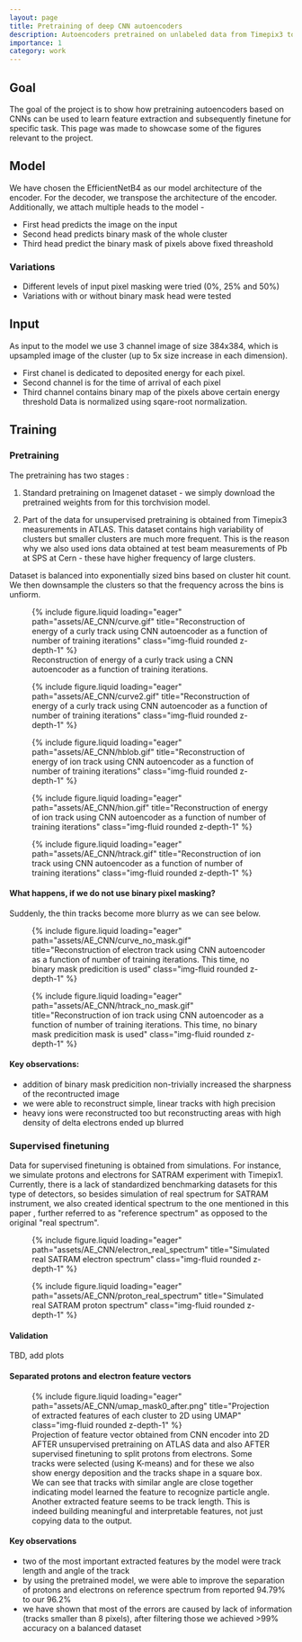 ```yaml
---
layout: page
title: Pretraining of deep CNN autoencoders
description: Autoencoders pretrained on unlabeled data from Timepix3 to improve accuracy.
importance: 1
category: work
---
```


## Goal

The goal of the project is to show how pretraining autoencoders based on CNNs can be used to learn feature extraction and subsequently finetune for specific task.
This page was made to showcase some of the figures relevant to the project.

## Model

We have chosen the EfficientNetB4 as our model architecture of the encoder. For the decoder, we transpose the architecture of the encoder. Additionally, we attach multiple heads to the model - 
- First head predicts the image on the input
- Second head predicts binary mask of the whole cluster
- Third head predict the binary mask of pixels above fixed threashold

### Variations
- Different levels of input pixel masking were tried (0%, 25% and 50%)
- Variations with or without binary mask head were tested


## Input
As input to the model we use 3 channel image of size 384x384, which is upsampled image of the cluster (up to 5x size increase in each dimension).
- First chanel is dedicated to deposited energy for each pixel. 
- Second channel is for the time of arrival of each pixel
- Third channel contains binary map of the pixels above certain energy threshold
Data is normalized using sqare-root normalization.

## Training

### Pretraining

The pretraining has two stages :

1. Standard pretraining on Imagenet dataset - we simply download the pretrained weights from for this torchvision model.


2. Part of the data for unsupervised pretraining is obtained from Timepix3 measurements in ATLAS. This dataset contains high variability of clusters but smaller clusters are much more frequent. This is the reason why we also used ions data obtained at test beam measurements of Pb at SPS at Cern - these have higher frequency of large clusters. 

Dataset is balanced into exponentially sized bins based on cluster hit count. We then downsample the clusters so that the frequency across the bins is unfiorm.


<div class="row">
  <figure class="text-center">
    {% include figure.liquid 
        loading="eager" 
        path="assets/AE_CNN/curve.gif" 
        title="Reconstruction of energy of a curly track using CNN autoencoder as a function of number of training iterations" 
        class="img-fluid rounded z-depth-1" 
    %}
    <figcaption class="mt-2 text-muted">
      Reconstruction of energy of a curly track using a CNN autoencoder as a function of training iterations.
    </figcaption>
  </figure>
</div>

<div class="row">
        <figure class="text-center">
        {% include figure.liquid loading="eager" path="assets/AE_CNN/curve2.gif" title="Reconstruction of  energy of a curly track using CNN autoencoder as a function of number of training iterations" class="img-fluid rounded z-depth-1" %}
        </figure>
</div>

<div class="row">
        <figure class="text-center">
        {% include figure.liquid loading="eager" path="assets/AE_CNN/hblob.gif" title="Reconstruction of  energy of ion track using CNN autoencoder as a function of number of training iterations" class="img-fluid rounded z-depth-1" %}
        </figure>
</div>

<div class="row">
<figure class="text-center">
        {% include figure.liquid loading="eager" path="assets/AE_CNN/hion.gif" title="Reconstruction of  energy of ion track using CNN autoencoder as a function of number of training iterations" class="img-fluid rounded z-depth-1" %}
         </figure>
</div>

<div class="row">
<figure class="text-center">
        {% include figure.liquid loading="eager" path="assets/AE_CNN/htrack.gif" title="Reconstruction of ion track using CNN autoencoder as a function of number of training iterations" class="img-fluid rounded z-depth-1" %}
         </figure>
</div>

#### What happens, if we do not use binary pixel masking?
Suddenly, the thin tracks become more blurry as we can see below.

<div class="row">
<figure class="text-center">
        {% include figure.liquid loading="eager" path="assets/AE_CNN/curve_no_mask.gif" title="Reconstruction of electron track using CNN autoencoder as a function of number of training iterations. This time, no binary mask predicition is used" class="img-fluid rounded z-depth-1" %}
         </figure>
</div>
<div class="row">
<figure class="text-center">
        {% include figure.liquid loading="eager" path="assets/AE_CNN/htrack_no_mask.gif" title="Reconstruction of ion track using CNN autoencoder as a function of number of training iterations. This time, no binary mask predicition mask is used" class="img-fluid rounded z-depth-1" %}
         </figure>
</div>


#### Key observations:
- addition of binary mask predicition non-trivially increased the sharpness of the recontructed image
- we were able to reconstruct simple, linear tracks with high precision
- heavy ions were reconstructed too but reconstructing areas with high density of delta electrons ended up blurred

### Supervised finetuning

Data for supervised finetuning is obtained from simulations. For instance, we simulate protons and electrons for SATRAM experiment with Timepix1. Currently, there is a lack of standardized benchmarking datasets for this type of detectors, so besides simulation of real spectrum for SATRAM instrument, we also created identical spectrum to the one mentioned in this paper <a href="https://hal.science/hal-03238974v1/document"> </a>, further referred to as "reference spectrum" as opposed to the original "real spectrum".


<div class="row">
<figure class="text-center">
        {% include figure.liquid loading="eager" path="assets/AE_CNN/electron_real_spectrum" title="Simulated real SATRAM electron spectrum" class="img-fluid rounded z-depth-1" %}
         </figure>
</div>

<div class="row">
<figure class="text-center">
        {% include figure.liquid loading="eager" path="assets/AE_CNN/proton_real_spectrum" title="Simulated real SATRAM proton spectrum" class="img-fluid rounded z-depth-1" %}
         </figure>
</div>

#### Validation 
TBD, add plots


#### Separated protons and electron feature vectors
<div class="row">
<figure class="text-center">
        {% include figure.liquid loading="eager" path="assets/AE_CNN/umap_mask0_after.png" title="Projection of extracted features of each cluster to 2D using UMAP" class="img-fluid rounded z-depth-1" %}
         <figcaption class="mt-2 text-muted">
      Projection of feature vector obtained from CNN encoder into 2D AFTER unsupervised pretraining on ATLAS data and also AFTER supervised finetuning to split protons from electrons. Some tracks were selected (using K-means) and for these we also show energy deposition and the tracks shape in a square box. We can see that tracks with similar angle are close together indicating model learned the feature to recognize particle angle. Another extracted feature seems to be track length. This is indeed building meaningful and interpretable features, not just copying data to the output.
    </figcaption>
         </figure>
</div>

#### Key observations
- two of the most important extracted features by the model were track length and angle of the track
- by using the pretrained model, we were able to improve the separation of protons and electrons on reference spectrum from reported 94.79% to our 96.2%
- we have shown that most of the errors are caused by lack of information (tracks smaller than 8 pixels), after filtering those we achieved >99% accuracy on a balanced dataset




